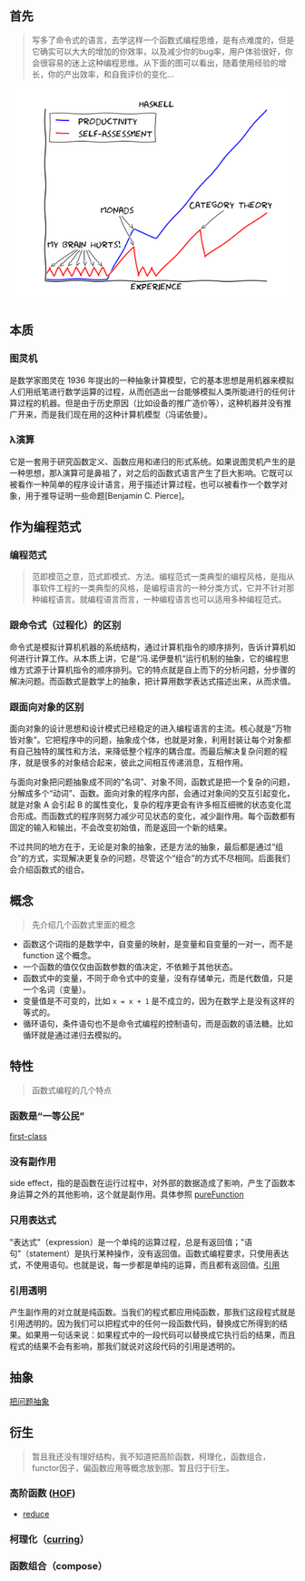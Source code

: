## 首先
> 写多了命令式的语言，去学这样一个函数式编程思维，是有点难度的，但是它确实可以大大的增加的你效率，以及减少你的bug率，用户体验很好，你会很容易的迷上这种编程思维。从下面的图可以看出，随着使用经验的增长，你的产出效率，和自我评价的变化...

![image](../image/fb_hurts.png)


 ## 本质
 ### 图灵机
是数学家图灵在 1936 年提出的一种抽象计算模型，它的基本思想是用机器来模拟人们用纸笔进行数学运算的过程，从而创造出一台能够模拟人类所能进行的任何计算过程的机器。但是由于历史原因（比如设备的推广造价等），这种机器并没有推广开来，而是我们现在用的这种计算机模型（冯诺依曼）。

### λ演算
它是一套用于研究函数定义、函数应用和递归的形式系统。如果说图灵机产生的是一种思想，那λ演算可是鼻祖了，对之后的函数式语言产生了巨大影响。它既可以被看作一种简单的程序设计语言，用于描述计算过程，也可以被看作一个数学对象，用于推导证明一些命题[Benjamin C. Pierce]。

## 作为编程范式


### 编程范式
> 范即模范之意，范式即模式、方法。编程范式一类典型的编程风格，是指从事软件工程的一类典型的风格，是编程语言的一种分类方式，它并不针对那种编程语言。就编程语言而言，一种编程语言也可以适用多种编程范式。

### 跟命令式（过程化）的区别
命令式是模拟计算机机器的系统结构，通过计算机指令的顺序排列，告诉计算机如何进行计算工作。从本质上讲，它是“冯.诺伊曼机“运行机制的抽象，它的编程思维方式源于计算机指令的顺序排列。它的特点就是自上而下的分析问题，分步骤的解决问题。而函数式是数学上的抽象，把计算用数学表达式描述出来，从而求值。

### 跟面向对象的区别
面向对象的设计思想和设计模式已经稳定的进入编程语言的主流。核心就是“万物皆对象”。它把程序中的问题，抽象成个体，也就是对象，利用封装让每个对象都有自己独特的属性和方法，来降低整个程序的耦合度。而最后解决复杂问题的程序，就是很多的对象结合起来，彼此之间相互传递消息，互相作用。

与面向对象把问题抽象成不同的“名词”、对象不同，函数式是把一个复杂的问题，分解成多个“动词”、函数。面向对象的程序内部，会通过对象间的交互引起变化，就是对象 A 会引起 B 的属性变化，复杂的程序更会有许多相互细微的状态变化混合形成。而函数式的程序则努力减少可见状态的变化，减少副作用。每个函数都有固定的输入和输出，不会改变初始值，而是返回一个新的结果。

不过共同的地方在于，无论是对象的抽象，还是方法的抽象，最后都是通过“组合”的方式，实现解决更复杂的问题，尽管这个“组合”的方式不尽相同。后面我们会介绍函数式的组合。


## 概念
> 先介绍几个函数式里面的概念

- 函数这个词指的是数学中，自变量的映射，是变量和自变量的一对一，而不是 function 这个概念。
- 一个函数的值仅仅由函数参数的值决定，不依赖于其他状态。
- 函数式中的变量，不同于命令式中的变量，没有存储单元，而是代数值，只是一个名词（变量）。
- 变量值是不可变的，比如 ```x = x + 1``` 是不成立的，因为在数学上是没有这样的等式的。
- 循环语句，条件语句也不是命令式编程的控制语句，而是函数的语法糖。比如循环就是通过递归去模拟的。

## 特性
> 函数式编程的几个特点

### 函数是“一等公民”
[first-class](https://github.com/sunyongjian/FP-Code/blob/master/src/feature/firstClass.md)

### 没有副作用
side effect，指的是函数在运行过程中，对外部的数据造成了影响，产生了函数本身运算之外的其他影响，这个就是副作用。具体参照
[pureFunction](https://github.com/sunyongjian/FP-Code/blob/master/src/feature/pureFunction.js)

### 只用表达式
"表达式"（expression）是一个单纯的运算过程，总是有返回值；"语句"（statement）是执行某种操作，没有返回值。函数式编程要求，只使用表达式，不使用语句。也就是说，每一步都是单纯的运算，而且都有返回值。[引用](http://www.ruanyifeng.com/blog/2012/04/functional_programming.html)

### 引用透明
产生副作用的对立就是纯函数。当我们的程式都应用纯函数，那我们这段程式就是引用透明的。因为我们可以把程式中的任何一段函数代码，替换成它所得到的结果。如果用一句话来说：如果程式中的一段代码可以替换成它执行后的结果，而且程式的结果不会有影响，那我们就说对这段代码的引用是透明的。

## 抽象
[把问题抽象](https://github.com/sunyongjian/FP-Code/tree/master/src/introduction)

## 衍生
> 暂且我还没有理好结构，我不知道把高阶函数，柯理化，函数组合，functor因子，偏函数应用等概念放到那。暂且归于衍生。
### 高阶函数 ([HOF](https://github.com/sunyongjian/FP-Code/tree/master/src/highOrderFunction))
- [reduce](https://github.com/sunyongjian/FP-Code/blob/master/src/highOrderFunction/reduce.js)

### 柯理化（[curring](https://github.com/sunyongjian/FP-Code/tree/master/src/curry)）

### 函数组合（compose）
